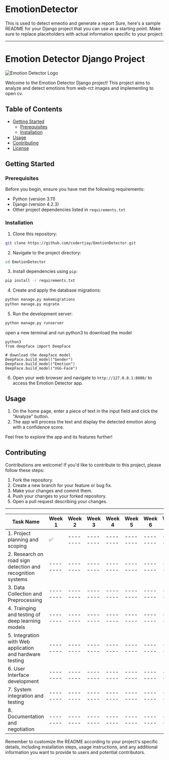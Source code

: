 # EmotionDetector

This is used to detect emeotio and generate a report
Sure, here's a sample README for your Django project that you can use as a starting point. Make sure to replace
placeholders with actual information specific to your project:

---

# Emotion Detector Django Project

![Emotion Detector Logo](path_to_logo.png)

Welcome to the Emotion Detector Django project! This project aims to analyze and detect emotions from web-rct images and implementing to open cv.

## Table of Contents

- [Getting Started](#getting-started)
    - [Prerequisites](#prerequisites)
    - [Installation](#installation)
- [Usage](#usage)
- [Contributing](#contributing)
- [License](#license)

## Getting Started

### Prerequisites

Before you begin, ensure you have met the following requirements:

- Python (version 3.11)
- Django (version 4.2.3)
- Other project dependencies listed in `requirements.txt`

### Installation

1. Clone this repository:

```bash
git clone https://github.com/codertjay/EmotionDetector.git
```

2. Navigate to the project directory:

```bash
cd EmotionDetector
```

3. Install dependencies using `pip`:

```bash
pip install -r requirements.txt
```

4. Create and apply the database migrations:

```bash
python manage.py makemigrations
python manage.py migrate
```

5. Run the development server:

```bash
python manage.py runserver
```

open a new terminal and run python3 to download the model

```
python3
from deepface import DeepFace

# download the deepface model
DeepFace.build_model("Gender")
DeepFace.build_model("Emotion")
DeepFace.build_model("VGG-Face")

```

6. Open your web browser and navigate to `http://127.0.0.1:8000/` to access the Emotion Detector app.

## Usage

1. On the home page, enter a piece of text in the input field and click the "Analyze" button.
2. The app will process the text and display the detected emotion along with a confidence score.

Feel free to explore the app and its features further!

## Contributing

Contributions are welcome! If you'd like to contribute to this project, please follow these steps:

1. Fork the repository.
2. Create a new branch for your feature or bug fix.
3. Make your changes and commit them.
4. Push your changes to your forked repository.
5. Open a pull request describing your changes.

---

| Task Name                                                  | Week 1   | Week 2   | Week 3   | Week 4   | Week 5   | Week 6   | Week 7   | Week 8   | Week 9   |
|------------------------------------------------------------|----------|----------|----------|----------|----------|----------|----------|----------|----------|
| 1. Project planning and scoping                            | ✅        | -------- | -------- | -------- | -------- | -------- | -------- | -------- | -------- |
| 2. Research on road sign detection and recognition systems | -------- | -------- | -------- | -------- | -------- | -------- | -------- | -------- | -------- |
| 3. Data Collection and Preprocessing                       | -------- | -------- | -------- | -------- | -------- | -------- | -------- | -------- | -------- |
| 4. Trainging and testing of deep learning models           | -------- | -------- | -------- | -------- | -------- | -------- | -------- | -------- | -------- |
| 5. Integration with Web application and hardware testing   | -------- | -------- | -------- | -------- | -------- | -------- | -------- | -------- | -------- |
| 6. User Interface development                              | -------- | -------- | -------- | -------- | -------- | -------- | -------- | -------- | -------- |
| 7. System integration and testing                          | -------- | -------- | -------- | -------- | -------- | -------- | -------- | -------- | -------- |
| 8. Documentation and negotiation                           | -------- | -------- | -------- | -------- | -------- | -------- | -------- | -------- | -------- |

Remember to customize the README according to your project's specific details, including installation steps, usage
instructions, and any additional information you want to provide to users and potential contributors.
